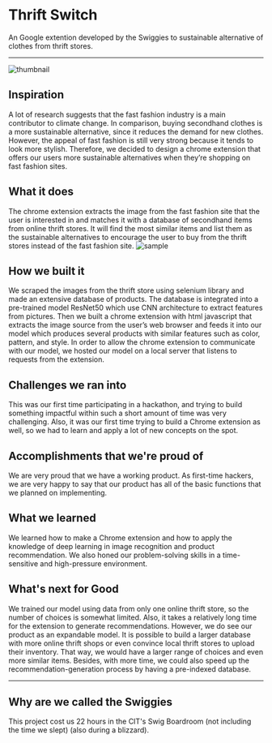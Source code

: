 # Thrift Switch

An Google extention developed by the Swiggies to sustainable alternative of clothes from thrift stores. 

--------------------------------------------------------------------------------------------------
![thumbnail](https://i.imgur.com/MridKNZ.png)

## Inspiration
A lot of research suggests that the fast fashion industry is a main contributor to climate change. In comparison, buying secondhand clothes is a more sustainable alternative, since it reduces the demand for new clothes. However, the appeal of fast fashion is still very strong because it tends to look more stylish. Therefore, we decided to design a chrome extension that offers our users more sustainable alternatives when they’re shopping on fast fashion sites.

## What it does
The chrome extension extracts the image from the fast fashion site that the user is interested in and matches it with a database of secondhand items from online thrift stores. It will find the most similar items and list them as the sustainable alternatives to encourage the user to buy from the thrift stores instead of the fast fashion site. 
![sample](https://i.imgur.com/TxeHGqD.png)

## How we built it
We scraped the images from the thrift store using selenium library and made an extensive database of products. The database is integrated into a pre-trained model ResNet50 which use CNN architecture to extract features from pictures. Then we built a chrome extension with html javascript that extracts the image source from the user’s web browser and feeds it into our model which produces several products with similar features such as color, pattern, and style. In order to allow the chrome extension to communicate with our model, we hosted our model on a local server that listens to requests from the extension.

## Challenges we ran into
This was our first time participating in a hackathon, and trying to build something impactful within such a short amount of time was very challenging. Also, it was our first time trying to build a Chrome extension as well, so we had to learn and apply a lot of new concepts on the spot.

## Accomplishments that we're proud of
We are very proud that we have a working product. As first-time hackers, we are very happy to say that our product has all of the basic functions that we planned on implementing.

## What we learned
We learned how to make a Chrome extension and how to apply the knowledge of deep learning in image recognition and product recommendation. We also honed our problem-solving skills in a time-sensitive and high-pressure environment.

## What's next for Good
We trained our model using data from only one online thrift store, so the number of choices is somewhat limited. Also, it takes a relatively long time for the extension to generate recommendations. However, we do see our product as an expandable model. It is possible to build a larger database with more online thrift shops or even convince local thrift stores to upload their inventory. That way, we would have a larger range of choices and even more similar items. Besides, with more time, we could also speed up the recommendation-generation process by having a pre-indexed database. 

--------------
## Why are we called the Swiggies
This project cost us 22 hours in the CIT's Swig Boardroom (not including the time we slept) (also during a blizzard).
